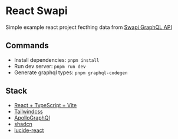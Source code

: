 # React Swapi

Simple example react project fecthing data from [Swapi GraphQL API](https://studio.apollographql.com/public/star-wars-swapi/variant/current/home)

## Commands

- Install dependencies: `pnpm install`
- Run dev server: `pnpm run dev`
- Generate graphql types: `pnpm graphql-codegen`

## Stack 

- [React + TypeScript + Vite](https://github.com/vitejs/vite-plugin-react/blob/main/packages/plugin-react/README.md)
- [Tailwindcss](https://tailwindcss.com/docs/installation)
- [ApolloGraphQl](https://www.apollographql.com/docs/react)
- [shadcn](https://ui.shadcn.com/docs)
- [lucide-react](https://lucide.dev/guide/packages/lucide-react)
